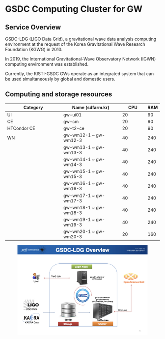 # GSDC Computing Cluster for GW

## Service Overview

GSDC-LDG (LIGO Data Grid), a gravitational wave data analysis computing environment at the request of the Korea Gravitational Wave Research Foundation (KGWG) in 2010.

In 2019, the International Gravitational-Wave Observatory Network (IGWN) computing environment was established.

Currently, the KISTI-GSDC GWs operate as an integrated system that can be used simultaneously by global and domestic users.



## Computing and storage resources

<table><thead><tr><th width="249">Category</th><th width="257">Name (sdfarm.kr)</th><th width="100">CPU</th><th>RAM</th></tr></thead><tbody><tr><td>UI</td><td>gw-ui01</td><td>20</td><td>90</td></tr><tr><td>CE</td><td>gw-cm</td><td>20</td><td>90</td></tr><tr><td>HTCondor CE</td><td>gw-t2-ce</td><td>20</td><td>90</td></tr><tr><td>WN</td><td>gw-wm12-1 ~ gw-wm12-3</td><td>40</td><td>240</td></tr><tr><td></td><td>gw-wm13-1 ~ gw-wm13-3</td><td>40</td><td>240</td></tr><tr><td></td><td>gw-wm14-1 ~ gw-wm14-3</td><td>40</td><td>240</td></tr><tr><td></td><td>gw-wm15-1 ~ gw-wm15-3</td><td>40</td><td>240</td></tr><tr><td></td><td>gw-wm16-1 ~ gw-wm16-3</td><td>40</td><td>240</td></tr><tr><td></td><td>gw-wm17-1 ~ gw-wm17-3</td><td>40</td><td>240</td></tr><tr><td></td><td>gw-wm18-1 ~ gw-wm18-3</td><td>40</td><td>240</td></tr><tr><td></td><td>gw-wm19-1 ~ gw-wm19-3</td><td>40</td><td>240</td></tr><tr><td></td><td>gw-wm20-1 ~ gw-wm20-3</td><td>20</td><td>160</td></tr></tbody></table>

<figure><img src=".gitbook/assets/VM_GW Overview.001.jpeg" alt=""><figcaption></figcaption></figure>
